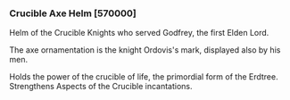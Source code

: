 ### Crucible Axe Helm [570000]

Helm of the Crucible Knights who served Godfrey, the first Elden Lord.

The axe ornamentation is the knight Ordovis's mark, displayed also by his men.

Holds the power of the crucible of life, the primordial form of the Erdtree. Strengthens Aspects of the Crucible incantations.